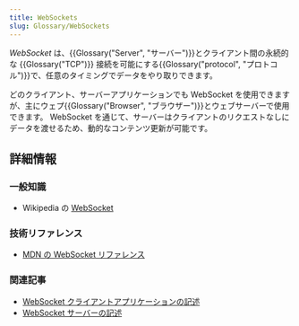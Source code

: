 ```yaml
---
title: WebSockets
slug: Glossary/WebSockets
---
```


_WebSocket_ は、{{Glossary("Server", "サーバー")}}とクライアント間の永続的な {{Glossary("TCP")}} 接続を可能にする{{Glossary("protocol", "プロトコル")}}で、任意のタイミングでデータをやり取りできます。

どのクライアント、サーバーアプリケーションでも WebSocket を使用できますが、主にウェプ{{Glossary("Browser", "ブラウザー")}}とウェブサーバーで使用できます。 WebSocket を通じて、サーバーはクライアントのリクエストなしにデータを渡せるため、動的なコンテンツ更新が可能です。

## 詳細情報

### 一般知識

- Wikipedia の [WebSocket](https://ja.wikipedia.org/wiki/WebSocket)

### 技術リファレンス

- [MDN の WebSocket リファレンス](/ja/docs/Web/API/WebSocket)

### 関連記事

- [WebSocket クライアントアプリケーションの記述](/ja/docs/WebSockets/Writing_WebSocket_client_applications)
- [WebSocket サーバーの記述](/ja/docs/WebSockets/Writing_WebSocket_servers)
